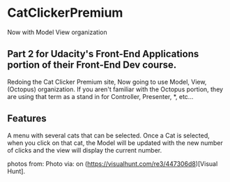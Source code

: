 # CatClickerPremium
Now with Model View organization

## Part 2 for Udacity's Front-End Applications portion of their Front-End Dev course.
Redoing the Cat Clicker Premium site, Now going to use Model, View, (Octopus) organization.
If you aren't familiar with the Octopus portion, they are using that term as a stand in for Controller, Presenter, *, etc...

## Features
A menu with several cats that can be selected.
Once a Cat is selected, when you click on that cat, the Model will be updated with the new number of clicks and the view will display the current number.

photos from:
Photo via: on (https://visualhunt.com/re3/447306d8)[Visual Hunt].

